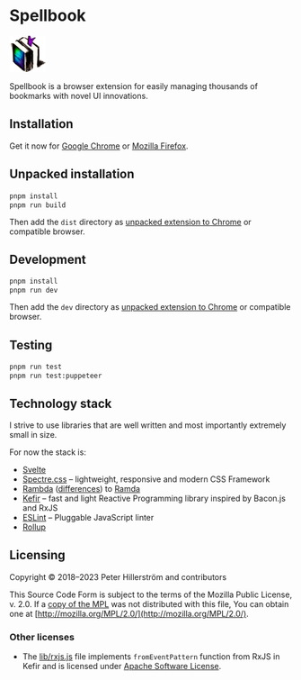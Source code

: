 # Spellbook

![](src/asset/spellbook_icon_bookmarked.png)

Spellbook is a browser extension for easily managing thousands of bookmarks
with novel UI innovations.

## Installation

Get it now for
[Google Chrome](https://chrome.google.com/webstore/detail/spellbook/mpngjgnmljpfedcllnndbeeponjdjcnk)
or
[Mozilla Firefox](https://addons.mozilla.org/fi/firefox/addon/spellbook-peterhil/).


## Unpacked installation

```
pnpm install
pnpm run build
```

Then add the `dist` directory as [unpacked extension to Chrome](https://developer.chrome.com/extensions/getstarted#manifest) or compatible browser.

## Development

```
pnpm install
pnpm run dev
```

Then add the `dev` directory as [unpacked extension to Chrome](https://developer.chrome.com/extensions/getstarted#manifest) or compatible browser.

## Testing

```
pnpm run test
pnpm run test:puppeteer
```

## Technology stack

I strive to use libraries that are well written and most importantly
extremely small in size.

For now the stack is:

- [Svelte](https://svelte.dev/)
- [Spectre.css](https://picturepan2.github.io/spectre/) – lightweight, responsive and modern CSS Framework
- [Rambda](https://selfrefactor.github.io/rambda/#/)
  ([differences](https://selfrefactor.github.io/rambda/#/?id=differences-between-rambda-and-ramda))
  to [Ramda](https://ramdajs.com/docs/)
- [Kefir](https://kefirjs.github.io/kefir/) – fast and light Reactive Programming library inspired by Bacon.js and RxJS
- [ESLint](https://eslint.org/) – Pluggable JavaScript linter
- [Rollup](https://rollupjs.org/guide/en)

## Licensing

Copyright © 2018–2023 Peter Hillerström and contributors

This Source Code Form is subject to the terms of the Mozilla Public
License, v. 2.0. If a [copy of the MPL](https://github.com/peterhil/spellbook/blob/master/LICENSE.txt) was not distributed with this
file, You can obtain one at [http://mozilla.org/MPL/2.0/](http://mozilla.org/MPL/2.0/).

### Other licenses

- The [lib/rxjs.js](https://github.com/peterhil/spellbook/blob/master/src/lib/rxjs.js) file implements `fromEventPattern` function from RxJS in Kefir and is licensed under [Apache Software License](http://www.apache.org/licenses/LICENSE-2.0).
